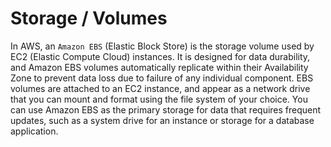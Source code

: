 # Storage / Volumes

In AWS, an `Amazon EBS` (Elastic Block Store) is the storage volume used by EC2 (Elastic Compute Cloud) instances. It is designed for data durability, and Amazon EBS volumes automatically replicate within their Availability Zone to prevent data loss due to failure of any individual component. EBS volumes are attached to an EC2 instance, and appear as a network drive that you can mount and format using the file system of your choice. You can use Amazon EBS as the primary storage for data that requires frequent updates, such as a system drive for an instance or storage for a database application.